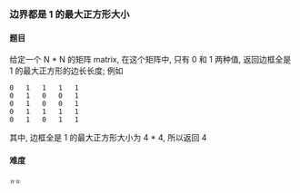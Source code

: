 ### 边界都是 1 的最大正方形大小

#### 题目
给定一个 N * N 的矩阵 matrix, 在这个矩阵中, 只有 0 和 1 两种值, 返回边框全是 1 的最大正方形的边长长度; 例如
```
0   1   1   1   1
0   1   0   0   1
0   1   0   0   1
0   1   1   1   1
0   1   0   1   1
```
其中, 边框全是 1 的最大正方形大小为 4 * 4, 所以返回 4

#### 难度
:star::star:
